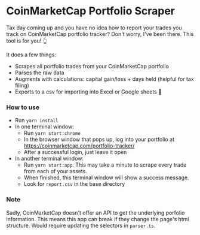 # CoinMarketCap Portfolio Scraper

Tax day coming up and you have no idea how to report your trades you track on CoinMarketCap portfolio tracker? Don't
worry, I've been there. This tool is for you! 👆

It does a few things:

- Scrapes all portfolio trades from your CoinMarketCap portfolio
- Parses the raw data
- Augments with calculations: capital gain/loss + days held (helpful for tax filing)
- Exports to a csv for importing into Excel or Google sheets 🎉

### How to use

- Run `yarn install`
- In one terminal window:
    - Run `yarn start:chrome`
    - In the browser window that pops up, log into your portfolio at https://coinmarketcap.com/portfolio-tracker/
    - After a successful login, just leave it open
- In another terminal window:
    - Run `yarn start:app`. This may take a minute to scrape every trade from each of your assets.
    - When finished, this terminal window will show a success message.
    - Look for `report.csv` in the base directory

### Note

Sadly, CoinMarketCap doesn't offer an API to get the underlying porfolio information. This means this app can break if
they change the page's html structure. Would require updating the selectors in `parser.ts`.
